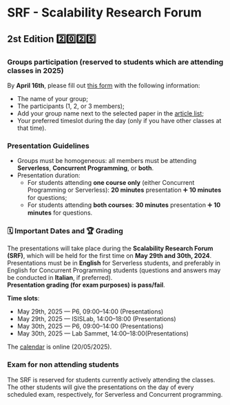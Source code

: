 # SRF - Scalability Research Forum

## 2st Edition 2️⃣0️⃣2️⃣5️⃣

### Groups participation (reserved to students which are attending classes in 2025)

By **April 16th**, please fill out [this form](https://forms.gle/cMsvttBr8zHSP7Rb7) with the following information:  
- The name of your group;  
- The participants (1, 2, or 3 members);  
- Add your group name next to the selected paper in the [article list](https://docs.google.com/spreadsheets/d/1EH_YLV2Mp9bd2ZOWI2g-Utu23U6NPKYa7dLF4yQ0org/edit?usp=sharing);
- Your preferred timeslot during the day (only if you have other classes at that time).


### Presentation Guidelines

- Groups must be homogeneous: all members must be attending **Serverless**, **Concurrent Programming**, or **both**.  
- Presentation duration:
  - For students attending **one course only** (either Concurrent Programming or Serverless): **20 minutes** presentation ➕ **10 minutes** for questions;  
  - For students attending **both courses**: **30 minutes** presentation ➕ **10 minutes** for questions.

### 🗓️ Important Dates and 🏆 Grading

The presentations will take place during the **Scalability Research Forum (SRF)**, which will be held for the first time on **May 29th and 30th, 2024**.  
Presentations must be in **English** for Serverless students, and preferably in English for Concurrent Programming students (questions and answers may be conducted in **Italian**, if preferred).  
**Presentation grading (for exam purposes) is pass/fail**.

**Time slots**:
- May 29th, 2025 — P6, 09:00–14:00 (Presentations)  
- May 29th, 2025 — ISISLab, 14:00–18:00 (Presentations)  
- May 30th, 2025 — P6, 09:00–14:00 (Presentations)  
- May 30th, 2025 — Lab Sammet, 14:00–18:00(Presentations)  

The [calendar](https://docs.google.com/spreadsheets/d/1Db4H23xe5ob7OqCmQfnU8SSZCQhSMm73bTkrXlrSBgg/edit?usp=sharing) is online (20/05/2025).


### Exam for non attending students

The SRF is reserved for students currently actively attending the classes. The other students will give the presentations on the day of every scheduled exam, respectively, for Serverless and Concurrent programming. 
